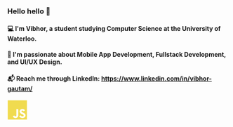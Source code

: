 ### Hello hello 👋

#### 💻 I'm Vibhor, a student studying Computer Science at the University of Waterloo.
#### 🎈 I'm passionate about Mobile App Development, Fullstack Development, and UI/UX Design.

#### 📬 Reach me through LinkedIn: https://www.linkedin.com/in/vibhor-gautam/
<img src="https://raw.githubusercontent.com/devicons/devicon/master/icons/javascript/javascript-plain.svg" width="45" height="45"/>
